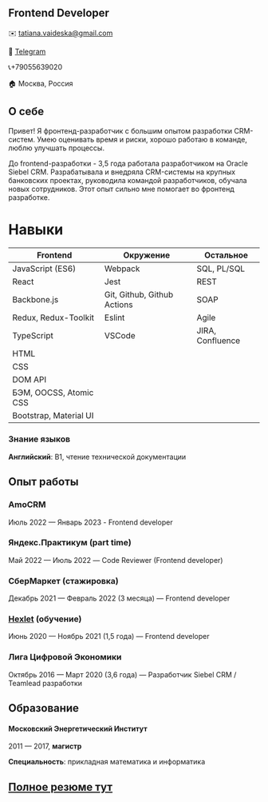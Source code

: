 ## Frontend Developer

✉️ tatiana.vaideska@gmail.com

💬 [Telegram](https://t.me/vaideska)

📞+79055639020

🏠  Москва, Россия

## О себе

Привет! Я фронтенд-разработчик с большим опытом разработки CRM-систем. Умею оценивать время и риски, хорошо работаю в команде, люблю улучшать процессы.

До frontend-разработки - 3,5 года работала разработчиком на Oracle Siebel CRM. Разрабатывала и внедряла CRM-системы на крупных банковских проектах, руководила командой разработчиков, обучала новых сотрудников. Этот опыт сильно мне помогает во фронтенд разработке.

# Навыки

|   Frontend             | Окружение                  | Остальное      |
| -----------------------|----------------------------|----------------|
| JavaScript (ES6)       | Webpack                    |SQL, PL/SQL     |
| React                  | Jest                       |REST            |
| Backbone.js            | Git, Github, Github Actions|SOAP            |
| Redux, Redux-Toolkit   | Eslint                     |Agile           |
| TypeScript             | VSCode                     |JIRA, Confluence|
| HTML                   |                            |                |
| CSS                    |                            |                |
| DOM API                |                            |                |
| БЭМ, OOCSS, Atomic CSS |                            |                |
| Bootstrap, Material UI |                            |                |


### Знание языков
**Английский**: B1, чтение технической документации


## Опыт работы
### AmoCRM
Июль 2022 — Январь 2023 - Frontend developer

### Яндекс.Практикум (part time)
Май 2022 — Июль 2022 — Code Reviewer (Frontend developer)

### СберМаркет (стажировка)
Декабрь 2021 — Февраль 2022 (3 месяца) — Frontend developer

### [Hexlet](https://ru.hexlet.io/u/vaideska) (обучение)
Июнь 2020 — Ноябрь 2021 (1,5 года) — Frontend developer

### Лига Цифровой Экономики
Октябрь 2016 — Март 2020 (3,6 года) — Разработчик Siebel CRM / Teamlead разработки

## Образование
#### Московский Энергетический Институт
2011 — 2017, **магистр**

**Специальность**: прикладная математика и информатика

## [Полное резюме тут](https://github.com/vaideska/CV/)
